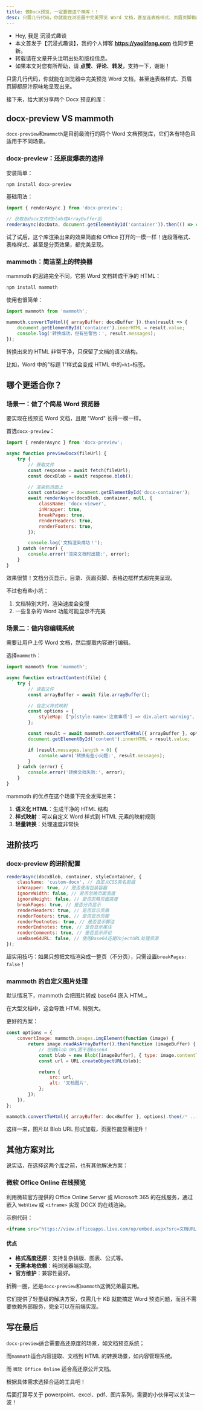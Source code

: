 ```yaml
---
title: 做Docx预览，一定要做这个神库！！
desc: 只需几行代码，你就能在浏览器中完美预览 Word 文档，甚至连表格样式、页眉页脚都原汁原味地呈现出来。
---
```


-   Hey, 我是 沉浸式趣谈
-   本文首发于【沉浸式趣谈】，我的个人博客 **https://yaolifeng.com** 也同步更新。
-   转载请在文章开头注明出处和版权信息。
-   如果本文对您有所帮助，请 **点赞**、**评论**、**转发**，支持一下，谢谢！

只需几行代码，你就能在浏览器中完美预览 Word 文档，甚至连表格样式、页眉页脚都原汁原味地呈现出来。

接下来，给大家分享两个 Docx 预览的库：

## docx-preview VS mammoth

`docx-preview`和`mammoth`是目前最流行的两个 Word 文档预览库，它们各有特色且适用于不同场景。

### docx-preview：还原度爆表的选择

安装简单：

```bash
npm install docx-preview
```

基础用法：

```javascript
import { renderAsync } from 'docx-preview';

// 获取到docx文件的blob或ArrayBuffer后
renderAsync(docData, document.getElementById('container')).then(() => console.log('文档渲染完成！'));
```

试了试后，这个库渲染出来的效果简直和 Office 打开的一模一样！连段落格式、表格样式、甚至是分页效果，都完美呈现。

### mammoth：简洁至上的转换器

mammoth 的思路完全不同，它把 Word 文档转成干净的 HTML：

```bash
npm install mammoth
```

使用也很简单：

```javascript
import mammoth from 'mammoth';

mammoth.convertToHtml({ arrayBuffer: docxBuffer }).then(result => {
    document.getElementById('container').innerHTML = result.value;
    console.log('转换成功，但有些警告：', result.messages);
});
```

转换出来的 HTML 非常干净，只保留了文档的语义结构。

比如，Word 中的"标题 1"样式会变成 HTML 中的`<h1>`标签。

## 哪个更适合你？

### 场景一：做了个简易 Word 预览器

要实现在线预览 Word 文档，且跟 "Word" 长得一模一样。

首选`docx-preview`：

```javascript
import { renderAsync } from 'docx-preview';

async function previewDocx(fileUrl) {
    try {
        // 获取文件
        const response = await fetch(fileUrl);
        const docxBlob = await response.blob();

        // 渲染到页面上
        const container = document.getElementById('docx-container');
        await renderAsync(docxBlob, container, null, {
            className: 'docx-viewer',
            inWrapper: true,
            breakPages: true,
            renderHeaders: true,
            renderFooters: true,
        });

        console.log('文档渲染成功！');
    } catch (error) {
        console.error('渲染文档时出错:', error);
    }
}
```

效果很赞！文档分页显示，目录、页眉页脚、表格边框样式都完美呈现。

不过也有些小坑：

1. 文档特别大时，渲染速度会变慢
2. 一些复杂的 Word 功能可能显示不完美

### 场景二：做内容编辑系统

需要让用户上传 Word 文档，然后提取内容进行编辑。

选择`mammoth`：

```javascript
import mammoth from 'mammoth';

async function extractContent(file) {
    try {
        // 读取文件
        const arrayBuffer = await file.arrayBuffer();

        // 自定义样式映射
        const options = {
            styleMap: ["p[style-name='注意事项'] => div.alert-warning", "p[style-name='重要提示'] => div.alert-danger"],
        };

        const result = await mammoth.convertToHtml({ arrayBuffer }, options);
        document.getElementById('content').innerHTML = result.value;

        if (result.messages.length > 0) {
            console.warn('转换有些小问题:', result.messages);
        }
    } catch (error) {
        console.error('转换文档失败:', error);
    }
}
```

mammoth 的优点在这个场景下完全发挥出来：

1. **语义化 HTML**：生成干净的 HTML 结构
2. **样式映射**：可以自定义 Word 样式到 HTML 元素的映射规则
3. **轻量转换**：处理速度非常快

## 进阶技巧

### docx-preview 的进阶配置

```javascript
renderAsync(docxBlob, container, styleContainer, {
    className: 'custom-docx', // 自定义CSS类名前缀
    inWrapper: true, // 是否使用包装容器
    ignoreWidth: false, // 是否忽略页面宽度
    ignoreHeight: false, // 是否忽略页面高度
    breakPages: true, // 是否分页显示
    renderHeaders: true, // 是否显示页眉
    renderFooters: true, // 是否显示页脚
    renderFootnotes: true, // 是否显示脚注
    renderEndnotes: true, // 是否显示尾注
    renderComments: true, // 是否显示评论
    useBase64URL: false, // 使用Base64还是ObjectURL处理资源
});
```

超实用技巧：如果只想把文档渲染成一整页（不分页），只需设置`breakPages: false`！

### mammoth 的自定义图片处理

默认情况下，mammoth 会把图片转成 base64 嵌入 HTML。

在大型文档中，这会导致 HTML 特别大。

更好的方案：

```javascript
const options = {
    convertImage: mammoth.images.imgElement(function (image) {
        return image.readAsArrayBuffer().then(function (imageBuffer) {
            // 创建blob URL而不是base64
            const blob = new Blob([imageBuffer], { type: image.contentType });
            const url = URL.createObjectURL(blob);

            return {
                src: url,
                alt: '文档图片',
            };
        });
    }),
};

mammoth.convertToHtml({ arrayBuffer: docxBuffer }, options).then(/* ... */);
```

这样一来，图片以 Blob URL 形式加载，页面性能显著提升！

## 其他方案对比

说实话，在选择这两个库之前，也有其他解决方案：

### 微软 Office Online 在线预览

利用微软官方提供的 Office Online Server 或 Microsoft 365 的在线服务，通过嵌入 `WebView` 或 `<iframe>` 实现 DOCX 的在线渲染。

示例代码：

```html
<iframe src="https://view.officeapps.live.com/op/embed.aspx?src=文档URL"></iframe>
```

#### 优点

-   **格式高度还原**：支持复杂排版、图表、公式等。
-   **无需本地依赖**：纯浏览器端实现。
-   **官方维护**：兼容性最好。

折腾一圈，还是`docx-preview`和`mammoth`这俩兄弟最实用。

它们提供了轻量级的解决方案，仅需几十 KB 就能搞定 Word 预览问题，而且不需要依赖外部服务，完全可以在前端实现。

## 写在最后

`docx-preview`适合需要高还原度的场景，如文档预览系统；

而`mammoth`适合内容提取、文档到 HTML 的转换场景，如内容管理系统。

而 `微软 Office Online` 适合高还原公开文档。

根据具体需求选择合适的工具吧！

后面打算写关于 powerpoint、excel、pdf、图片系列，需要的小伙伴可以关注一波！
